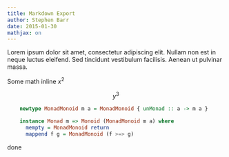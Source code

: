 ```yaml
---
title: Markdown Export
author: Stephen Barr
date: 2015-01-30
mathjax: on
---
```



Lorem ipsum dolor sit amet, consectetur adipiscing elit. Nullam
non est in neque luctus eleifend. Sed tincidunt vestibulum
facilisis. Aenean ut pulvinar massa.

Some math inline $x^{2}$

$$
\begin{equation}
y^{3}
\end{equation}
$$

```haskell
    newtype MonadMonoid m a = MonadMonoid { unMonad :: a -> m a }
    
    instance Monad m => Monoid (MonadMonoid m a) where
      mempty = MonadMonoid return
      mappend f g = MonadMonoid (f >=> g)
```

done
